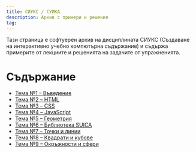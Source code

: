 ```yaml
---
title: СИУКС / СУИКА
description: Архив с примери и решения
tag: 
---
```


Тази страница е софтуерен архив на дисциплината СИУКС
(Създаване на интерактивно учебно компютърна съдържание) и
съдържа примерите от лекциите и решенията на
задачите от упражненията.


# Съдържание

- [Тема №1 &ndash; Въведение](index-01.md)
- [Тема №2 &ndash; HTML](index-02.md)
- [Тема №3 &ndash; CSS](index-03.md)
- [Тема №4 &ndash; JavaScript](index-04.md)
- [Тема №5 &ndash; Геометрия](index-05.md)
- [Тема №6 &ndash; Библиотека SUICA](index-06.md)
- [Тема №7 &ndash; Точки и линии](index-07.md)
- [Тема №8 &ndash; Квадрати и кубове](index-08.md)
- [Тема №9 &ndash; Окръжности и сфери](index-09.md)
